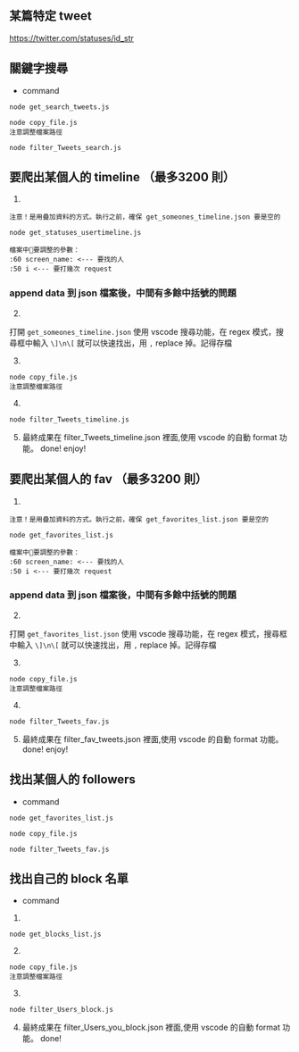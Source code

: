 ## 某篇特定 tweet
https://twitter.com/statuses/id_str


## 關鍵字搜尋
- command
```
node get_search_tweets.js

node copy_file.js
注意調整檔案路徑

node filter_Tweets_search.js
```

## 要爬出某個人的 timeline （最多3200 則）
1.
```
注意！是用疊加資料的方式。執行之前，確保 get_someones_timeline.json 要是空的

node get_statuses_usertimeline.js

檔案中要調整的參數：
:60 screen_name: <--- 要找的人
:50 i <--- 要打幾次 request

```

### append data 到 json 檔案後，中間有多餘中括號的問題
2. 
打開 `get_someones_timeline.json`
使用 vscode 搜尋功能，在 regex 模式，搜尋框中輸入
 `\]\n\[`
就可以快速找出，用 `,` replace 掉。記得存檔

3.
```
node copy_file.js
注意調整檔案路徑
```
4.
```
node filter_Tweets_timeline.js
```

5. 最終成果在 filter_Tweets_timeline.json 裡面,使用 vscode 的自動 format 功能。 done! enjoy!



## 要爬出某個人的 fav （最多3200 則）
1.
```
注意！是用疊加資料的方式。執行之前，確保 get_favorites_list.json 要是空的

node get_favorites_list.js

檔案中要調整的參數：
:60 screen_name: <--- 要找的人
:50 i <--- 要打幾次 request

```

### append data 到 json 檔案後，中間有多餘中括號的問題
2. 
打開 `get_favorites_list.json`
使用 vscode 搜尋功能，在 regex 模式，搜尋框中輸入
 `\]\n\[`
就可以快速找出，用 `,` replace 掉。記得存檔

3.
```
node copy_file.js
注意調整檔案路徑
```
4.
```
node filter_Tweets_fav.js
```

5. 最終成果在 filter_fav_tweets.json 裡面,使用 vscode 的自動 format 功能。 done! enjoy!

 

## 找出某個人的 followers
- command
```
node get_favorites_list.js

node copy_file.js

node filter_Tweets_fav.js
```



## 找出自己的 block 名單
- command
1. 
```
node get_blocks_list.js
```
2. 
```
node copy_file.js
注意調整檔案路徑
```
3. 
```
node filter_Users_block.js
```

4. 最終成果在 filter_Users_you_block.json 裡面,使用 vscode 的自動 format 功能。 done!